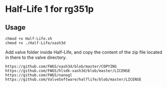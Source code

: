 # Half-Life 1 for rg351p

## Usage
```
chmod +x Half-Life.sh
chmod +x ./Half-Life/xash3d
```

Add valve folder inside Half-Life, and copy the content of the zip file located in there to the valve directory.

`https://github.com/FWGS/xash3d/blob/master/COPYING`
`https://github.com/FWGS/hlsdk-xash3d/blob/master/LICENSE`
`https://github.com/FWGS/nanogl`
`https://github.com/ValveSoftware/halflife/blob/master/LICENSE`
